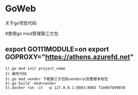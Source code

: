 # GoWeb
关于go项目代码

#使用go mod管理第三方包
## export GO111MODULE=on   export GOPROXY="https://athens.azurefd.net"
```
1).go mod init project_name
2).编写代码
3).go mod vendor 下载第三方包到vendor以及整理本地包
4).go build -mod=vendor
5).docker run -it  -p 127.0.0.1:8083:8083 f2e0bfd99850 

```


